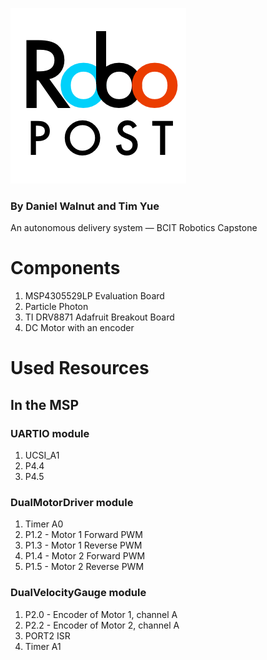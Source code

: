 ﻿![RoboPostLogo](logo.png)
### By Daniel Walnut and Tim Yue
An autonomous delivery system — BCIT Robotics Capstone

# Components

1. MSP4305529LP Evaluation Board
2. Particle Photon
3. TI DRV8871 Adafruit Breakout Board
4. DC Motor with an encoder

# Used Resources

## In the MSP

### UARTIO module

1. UCSI_A1
2. P4.4
3. P4.5

### DualMotorDriver module

1. Timer A0
2. P1.2 - Motor 1 Forward PWM
3. P1.3 - Motor 1 Reverse PWM
4. P1.4 - Motor 2 Forward PWM
5. P1.5 - Motor 2 Reverse PWM

### DualVelocityGauge module

1. P2.0 - Encoder of Motor 1, channel A
2. P2.2 - Encoder of Motor 2, channel A
3. PORT2 ISR
4. Timer A1